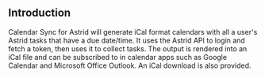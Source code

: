 Introduction
------------

Calendar Sync for Astrid will generate iCal format calendars with all a user's Astrid tasks that have a due date/time.  It uses the Astrid API to login and fetch a token, then uses it to collect tasks.  The output is rendered into an iCal file and can be subscribed to in calendar apps such as Google Calendar and Microsoft Office Outlook.  An iCal download is also provided.